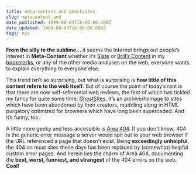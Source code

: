 ```yaml
---
title: meta-content and ghostsites
slug: metacontent_and
date_published: 1999-08-04T16:00:00.000Z
date_updated: 1999-08-04T16:00:00.000Z
tags: nyc
---
```


**From the silly to the sublime…** it seems the Internet brings out people’s interest in **Meta-Content** whether it’s [Slate](http://www.slate.com) or [Brill’s Content](http://www.brillscontent.com) in my [bookmarks](http://www.dashes.com/anil/bookmark/), or any of the other media analyses on the web, everyone wants to explain everything to everyone else.

This trend isn’t so surprising, but what is surprising is **how little of this content refers to the web itself**. But of course the point of today’s rant is that there are now self-referential web reviews, the first of which has tickled my fancy for quite some time: [GhostSites](http://www.disobey.com/ghostsites/). It’s an archive/homage to sites which have been abandoned by their creators, muddling along in HTML purgatory optimized for browsers which have long been superceded. And it’s funny, too.

A little more geeky and less accessible is [Area 404](http://www.plinko.net/404/area404.asp). If you don’t know, 404 is the generic error message a server would spit out to your web browser if the URL referenced a page that doesn’t exist. Being **exceedingly unhelpful**, the 404 on most sites these days has been replaced by (somewhat) helpful custom error pages. And herein lies the charm of Area 404, documenting the **best, worst, funniest, and strangest** of the 404 errors on the web. **Cool!**
